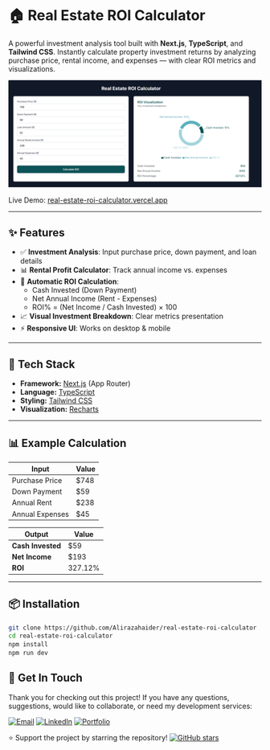 # 🏠 Real Estate ROI Calculator

A powerful investment analysis tool built with **Next.js**, **TypeScript**, and **Tailwind CSS**. Instantly calculate property investment returns by analyzing purchase price, rental income, and expenses — with clear ROI metrics and visualizations.

![Real Estate ROI Calculator Screenshot](./public/screenshot.png)

Live Demo: [real-estate-roi-calculator.vercel.app](https://real-estate-roi-calculator.vercel.app/)

---

## ✨ Features

- ✅ **Investment Analysis**: Input purchase price, down payment, and loan details
- 📊 **Rental Profit Calculator**: Track annual income vs. expenses
- 🧮 **Automatic ROI Calculation**: 
  - Cash Invested (Down Payment)
  - Net Annual Income (Rent - Expenses)
  - ROI% = (Net Income / Cash Invested) × 100
- 📈 **Visual Investment Breakdown**: Clear metrics presentation
- ⚡ **Responsive UI**: Works on desktop & mobile

---

## 🚀 Tech Stack

- **Framework:** [Next.js](https://nextjs.org/) (App Router)
- **Language:** [TypeScript](https://www.typescriptlang.org/)
- **Styling:** [Tailwind CSS](https://tailwindcss.com/)
- **Visualization:** [Recharts](https://recharts.org/)

---

## 📊 Example Calculation

| Input               | Value  |
|---------------------|--------|
| Purchase Price      | $748   |
| Down Payment        | $59    |
| Annual Rent         | $238   |
| Annual Expenses     | $45    |

| Output              | Value     |
|---------------------|-----------|
| **Cash Invested**   | $59       |
| **Net Income**      | $193      |
| **ROI**            | 327.12%   |

---

## 📦 Installation

```bash
git clone https://github.com/Alirazahaider/real-estate-roi-calculator
cd real-estate-roi-calculator
npm install
npm run dev
```

## 💌 Get In Touch

Thank you for checking out this project! If you have any questions, suggestions, would like to collaborate, or need my development services:

[![Email](https://img.shields.io/badge/-Email-0e5255?style=for-the-badge&logo=gmail&logoColor=white)](mailto:alicodespace@gmail.com)
[![LinkedIn](https://img.shields.io/badge/-LinkedIn-0e5255?style=for-the-badge&logo=linkedin&logoColor=white)](https://www.linkedin.com/in/alirazaweb)
[![Portfolio](https://img.shields.io/badge/-Portfolio-0e5255?style=for-the-badge&logo=google-chrome&logoColor=white)](https://alicodez.vercel.app/)

⭐ Support the project by starring the repository!
[![GitHub stars](https://img.shields.io/github/stars/Alirazahaider/real-estate-roi-calculator?style=social)](https://github.com/Alirazahaider/real-estate-roi-calculator)

